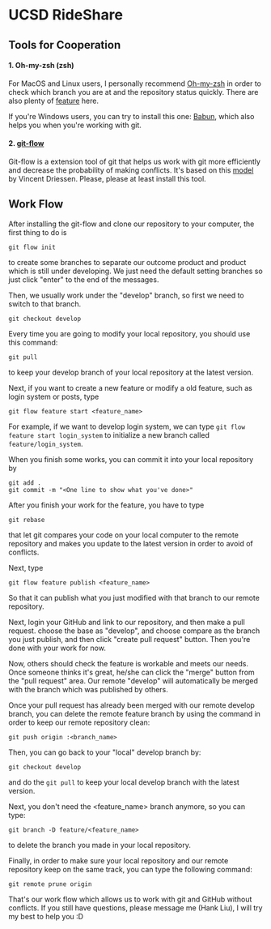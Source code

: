 # UCSD RideShare

## Tools for Cooperation

#### 1. Oh-my-zsh (zsh)

For MacOS and Linux users, I personally recommend [Oh-my-zsh](https://github.com/robbyrussell/oh-my-zsh) in order to check which
branch you are at and the repository status quickly. There are also plenty of [feature](http://code.joejag.com/2014/why-zsh.html) here.

If you're Windows users, you can try to install this one: [Babun](http://babun.github.io/), which also helps you when you're working with git.

#### 2. [git-flow](https://github.com/nvie/gitflow)

Git-flow is a extension tool of git that helps us work with git more efficiently and decrease the probability of making conflicts. It's based on this [model](http://nvie.com/posts/a-successful-git-branching-model/) by Vincent Driessen. Please, please at least install this tool.

## Work Flow
After installing the git-flow and clone our repository to your computer, the first thing to do is
```
git flow init
```
to create some branches to separate our outcome product and product which is still under developing. We just need the default setting branches so just click "enter" to the end of the messages.

Then, we usually work under the "develop" branch, so first we need to switch to that branch.

```
git checkout develop
```

Every time you are going to modify your local repository, you should use this command:

```
git pull
```
to keep your develop branch of your local repository at the latest version.

Next, if you want to create a new feature or modify a old feature, such as login system or posts, type
```
git flow feature start <feature_name>
```
For example, if we want to develop login system, we can type `git flow feature start login_system` to initialize a new branch called `feature/login_system`.

When you finish some works, you can commit it into your local repository by

```
git add .
git commit -m "<One line to show what you've done>"
```

After you finish your work for the feature, you have to type
```
git rebase
```
that let git compares your code on your local computer to the remote repository and makes you update to the latest version in order to avoid of conflicts.

Next, type
```
git flow feature publish <feature_name>
```
So that it can publish what you just modified with that branch to our remote repository.

Next, login your GitHub and link to our repository, and then make a pull request. choose the base as "develop", and choose compare as the branch you just publish, and then click "create pull request" button. Then you're done with your work for now.

Now, others should check the feature is workable and meets our needs. Once someone thinks it's great, he/she can click the "merge" button from the "pull request" area. Our remote "develop" will automatically be merged with the branch which was published by others.

Once your pull request has already been merged with our remote develop branch, you can delete the remote feature branch by using the command in order to keep our remote repository clean:
```
git push origin :<branch_name>
```

Then, you can go back to your "local" develop branch by:
```
git checkout develop
```
and do the `git pull` to keep your local develop branch with the latest version.

Next, you don't need the <feature_name> branch anymore, so you can type:
```
git branch -D feature/<feature_name>
```
to delete the branch you made in your local repository.

Finally, in order to make sure your local repository and our remote repository keep on the same track, you can type the following command:
```
git remote prune origin
```

That's our work flow which allows us to work with git and GitHub without conflicts. If you still have questions, please message me (Hank Liu), I will try my best to help you :D
